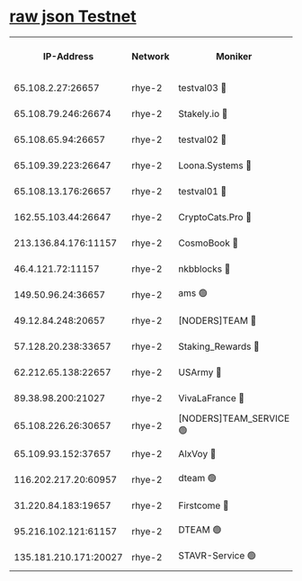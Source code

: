 
[raw json Testnet](https://rpc-check.quickt.stavr.tech/quickt/rpc-quickt-result.json)
=


<table><tr><th>IP-Address</th><th>Network</th><th>Moniker</th><th>Latest Block Height</th><th>Earliest Block Height</th><th>Catching Up</th><th>Tx Index</th><th>Voting Power</th><th>Scan Time</th></tr><tr><td>65.108.2.27:26657</td><td>rhye-2</td><td>testval03 🔴</td><td>736851</td><td>1</td><td>False</td><td>on</td><td>11002050</td><td>2024-02-10T00:41:23.956481908UTC</td></tr><tr><td>65.108.79.246:26674</td><td>rhye-2</td><td>Stakely.io 🔴</td><td>736851</td><td>1</td><td>False</td><td>on</td><td>10010</td><td>2024-02-10T00:41:28.418730135UTC</td></tr><tr><td>65.108.65.94:26657</td><td>rhye-2</td><td>testval02 🔴</td><td>736852</td><td>1</td><td>False</td><td>on</td><td>11002050</td><td>2024-02-10T00:41:31.270582096UTC</td></tr><tr><td>65.109.39.223:26647</td><td>rhye-2</td><td>Loona.Systems 🔴</td><td>736852</td><td>1</td><td>False</td><td>off</td><td>86949</td><td>2024-02-10T00:41:34.240854161UTC</td></tr><tr><td>65.108.13.176:26657</td><td>rhye-2</td><td>testval01 🔴</td><td>736853</td><td>1</td><td>False</td><td>on</td><td>13082010</td><td>2024-02-10T00:41:35.008555605UTC</td></tr><tr><td>162.55.103.44:26647</td><td>rhye-2</td><td>CryptoCats.Pro 🔴</td><td>736859</td><td>1</td><td>False</td><td>off</td><td>9999</td><td>2024-02-10T00:42:07.388816395UTC</td></tr><tr><td>213.136.84.176:11157</td><td>rhye-2</td><td>CosmoBook 🔴</td><td>736857</td><td>65301</td><td>False</td><td>off</td><td>1528057</td><td>2024-02-10T00:42:00.987684973UTC</td></tr><tr><td>46.4.121.72:11157</td><td>rhye-2</td><td>nkbblocks 🔴</td><td>736849</td><td>70101</td><td>False</td><td>off</td><td>81491</td><td>2024-02-10T00:41:15.808668142UTC</td></tr><tr><td>149.50.96.24:36657</td><td>rhye-2</td><td>ams 🟢</td><td>736855</td><td>133501</td><td>False</td><td>on</td><td>0</td><td>2024-02-10T00:41:50.344840322UTC</td></tr><tr><td>49.12.84.248:20657</td><td>rhye-2</td><td>[NODERS]TEAM 🔴</td><td>736855</td><td>146001</td><td>False</td><td>on</td><td>59690</td><td>2024-02-10T00:41:47.883361339UTC</td></tr><tr><td>57.128.20.238:33657</td><td>rhye-2</td><td>Staking_Rewards 🔴</td><td>736852</td><td>149101</td><td>False</td><td>on</td><td>9900</td><td>2024-02-10T00:41:33.865555517UTC</td></tr><tr><td>62.212.65.138:22657</td><td>rhye-2</td><td>USArmy 🔴</td><td>563100</td><td>198001</td><td>False</td><td>on</td><td>59069</td><td>2024-02-10T00:41:23.273778801UTC</td></tr><tr><td>89.38.98.200:21027</td><td>rhye-2</td><td>VivaLaFrance 🔴</td><td>736849</td><td>220501</td><td>False</td><td>off</td><td>10000</td><td>2024-02-10T00:41:18.313603633UTC</td></tr><tr><td>65.108.226.26:30657</td><td>rhye-2</td><td>[NODERS]TEAM_SERVICE 🟢</td><td>736852</td><td>241501</td><td>False</td><td>on</td><td>0</td><td>2024-02-10T00:41:34.643734744UTC</td></tr><tr><td>65.109.93.152:37657</td><td>rhye-2</td><td>AlxVoy 🔴</td><td>736850</td><td>315173</td><td>False</td><td>on</td><td>143351</td><td>2024-02-10T00:41:20.785296123UTC</td></tr><tr><td>116.202.217.20:60957</td><td>rhye-2</td><td>dteam 🟢</td><td>736852</td><td>421794</td><td>False</td><td>on</td><td>0</td><td>2024-02-10T00:41:31.557793402UTC</td></tr><tr><td>31.220.84.183:19657</td><td>rhye-2</td><td>Firstcome 🔴</td><td>736850</td><td>730173</td><td>False</td><td>off</td><td>717671</td><td>2024-02-10T00:41:23.602423023UTC</td></tr><tr><td>95.216.102.121:61157</td><td>rhye-2</td><td>DTEAM 🟢</td><td>734499</td><td>733501</td><td>False</td><td>on</td><td>0</td><td>2024-02-10T00:41:28.788380641UTC</td></tr><tr><td>135.181.210.171:20027</td><td>rhye-2</td><td>STAVR-Service 🟢</td><td>736854</td><td>734001</td><td>False</td><td>on</td><td>0</td><td>2024-02-10T00:41:45.571125604UTC</td></tr></table>